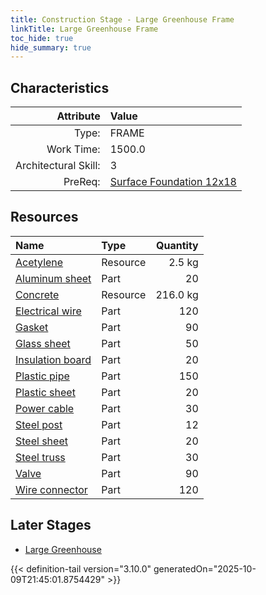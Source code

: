 ```yaml
---
title: Construction Stage - Large Greenhouse Frame
linkTitle: Large Greenhouse Frame
toc_hide: true
hide_summary: true
---
```

<!-- This is generated by the MarsSim HelpGenertor, do not edit. -->

## Characteristics

| Attribute      | Value |
|--------:|:------|
|Type:|FRAME|
|Work Time:|1500.0|
|Architectural Skill:|3|
|PreReq:|[Surface Foundation 12x18](/docs/definitions/construction/surface-foundation-12x18)|

## Resources

| Name | Type | Quantity |
|:-----|:-----|-----:|
|[Acetylene](/docs/definitions/resource/acetylene)|Resource|2.5 kg|
|[Aluminum sheet](/docs/definitions/part/aluminum-sheet)|Part|20|
|[Concrete](/docs/definitions/resource/concrete)|Resource|216.0 kg|
|[Electrical wire](/docs/definitions/part/electrical-wire)|Part|120|
|[Gasket](/docs/definitions/part/gasket)|Part|90|
|[Glass sheet](/docs/definitions/part/glass-sheet)|Part|50|
|[Insulation board](/docs/definitions/part/insulation-board)|Part|20|
|[Plastic pipe](/docs/definitions/part/plastic-pipe)|Part|150|
|[Plastic sheet](/docs/definitions/part/plastic-sheet)|Part|20|
|[Power cable](/docs/definitions/part/power-cable)|Part|30|
|[Steel post](/docs/definitions/part/steel-post)|Part|12|
|[Steel sheet](/docs/definitions/part/steel-sheet)|Part|20|
|[Steel truss](/docs/definitions/part/steel-truss)|Part|30|
|[Valve](/docs/definitions/part/valve)|Part|90|
|[Wire connector](/docs/definitions/part/wire-connector)|Part|120|

## Later Stages
- [Large Greenhouse](/docs/definitions/construction/large-greenhouse)



{{< definition-tail version="3.10.0" generatedOn="2025-10-09T21:45:01.8754429" >}}

